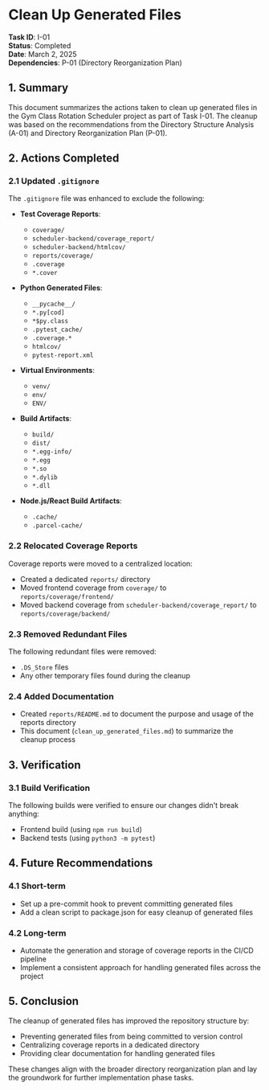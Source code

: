 # Clean Up Generated Files

**Task ID**: I-01  
**Status**: Completed  
**Date**: March 2, 2025  
**Dependencies**: P-01 (Directory Reorganization Plan)

## 1. Summary

This document summarizes the actions taken to clean up generated files in the Gym Class Rotation Scheduler project as part of Task I-01. The cleanup was based on the recommendations from the Directory Structure Analysis (A-01) and Directory Reorganization Plan (P-01).

## 2. Actions Completed

### 2.1 Updated `.gitignore`

The `.gitignore` file was enhanced to exclude the following:

- **Test Coverage Reports**:
  - `coverage/`
  - `scheduler-backend/coverage_report/`
  - `scheduler-backend/htmlcov/`
  - `reports/coverage/`
  - `.coverage`
  - `*.cover`

- **Python Generated Files**:
  - `__pycache__/`
  - `*.py[cod]`
  - `*$py.class`
  - `.pytest_cache/`
  - `.coverage.*`
  - `htmlcov/`
  - `pytest-report.xml`

- **Virtual Environments**:
  - `venv/`
  - `env/`
  - `ENV/`

- **Build Artifacts**:
  - `build/`
  - `dist/`
  - `*.egg-info/`
  - `*.egg`
  - `*.so`
  - `*.dylib`
  - `*.dll`

- **Node.js/React Build Artifacts**:
  - `.cache/`
  - `.parcel-cache/`

### 2.2 Relocated Coverage Reports

Coverage reports were moved to a centralized location:
- Created a dedicated `reports/` directory
- Moved frontend coverage from `coverage/` to `reports/coverage/frontend/`
- Moved backend coverage from `scheduler-backend/coverage_report/` to `reports/coverage/backend/`

### 2.3 Removed Redundant Files

The following redundant files were removed:
- `.DS_Store` files
- Any other temporary files found during the cleanup

### 2.4 Added Documentation

- Created `reports/README.md` to document the purpose and usage of the reports directory
- This document (`clean_up_generated_files.md`) to summarize the cleanup process

## 3. Verification

### 3.1 Build Verification

The following builds were verified to ensure our changes didn't break anything:
- Frontend build (using `npm run build`)
- Backend tests (using `python3 -m pytest`)

## 4. Future Recommendations

### 4.1 Short-term

- Set up a pre-commit hook to prevent committing generated files
- Add a clean script to package.json for easy cleanup of generated files

### 4.2 Long-term

- Automate the generation and storage of coverage reports in the CI/CD pipeline
- Implement a consistent approach for handling generated files across the project

## 5. Conclusion

The cleanup of generated files has improved the repository structure by:
- Preventing generated files from being committed to version control
- Centralizing coverage reports in a dedicated directory
- Providing clear documentation for handling generated files

These changes align with the broader directory reorganization plan and lay the groundwork for further implementation phase tasks.

